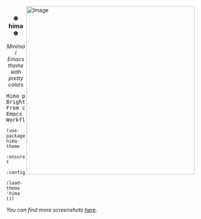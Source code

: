 <img width="450" alt="Image" align="right" src="https://github.com/user-attachments/assets/3f692ccf-896d-4c33-b8b1-dbce5a2f3bee" />
<h3 align="center">❄ hima ❄</h3>
<p align="center"><i>Minimal Emacs theme with pretty colors</i></p>

<pre>
Hima paints with colors few,
Bright and bold, they shine right through.
From code to mail, readers, too—
Emacs stays clean, fun, and true.
Workflow’s vibrant, calm, and new.
</pre>

``` emacs-lisp
(use-package hima-theme
  :ensure t
  :config 
  (load-theme 'hima t))
```

_You can find more screenshots [here](https://github.com/meain/hima-theme/issues/1)._
